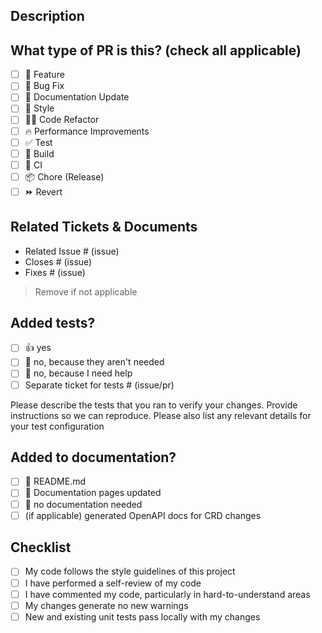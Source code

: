 <!--
Please ensure the PR title follows the conventional commit format:
<type>(<scope>): description

For a list of accepted types and scopes see the workflow documentation: https://github.com/cloudoperators/greenhouse/blob/main/.github/workflows/ci-pr-title.yaml

-->

## Description
<!--
Please do not leave this blank 
This PR [adds/removes/fixes/replaces] the [feature/bug/etc]. 

Please include a summary of the changes and the related issue. Please also include relevant motivation and context. List any dependencies that are required for this change.
-->

## What type of PR is this? (check all applicable)

- [ ] 🍕 Feature
- [ ] 🐛 Bug Fix
- [ ] 📝 Documentation Update
- [ ] 🎨 Style
- [ ] 🧑‍💻 Code Refactor
- [ ] 🔥 Performance Improvements
- [ ] ✅ Test
- [ ] 🤖 Build
- [ ] 🔁 CI
- [ ] 📦 Chore (Release)
- [ ] ⏩ Revert

## Related Tickets & Documents

<!-- 
Please use this format link issue numbers: Fixes #123
https://docs.github.com/en/free-pro-team@latest/github/managing-your-work-on-github/linking-a-pull-request-to-an-issue#linking-a-pull-request-to-an-issue-using-a-keyword 
-->
- Related Issue # (issue)
- Closes # (issue)
- Fixes # (issue)

> Remove if not applicable

## Added tests?

- [ ] 👍 yes
- [ ] 🙅 no, because they aren't needed
- [ ] 🙋 no, because I need help
- [ ] Separate ticket for tests # (issue/pr)

Please describe the tests that you ran to verify your changes. Provide instructions so we can reproduce. Please also list any relevant details for your test configuration

## Added to documentation?

- [ ] 📜 README.md
- [ ] 🤝 Documentation pages updated
- [ ] 🙅 no documentation needed
- [ ] (if applicable) generated OpenAPI docs for CRD changes

## Checklist

- [ ] My code follows the style guidelines of this project
- [ ] I have performed a self-review of my code
- [ ] I have commented my code, particularly in hard-to-understand areas
- [ ] My changes generate no new warnings
- [ ] New and existing unit tests pass locally with my changes
